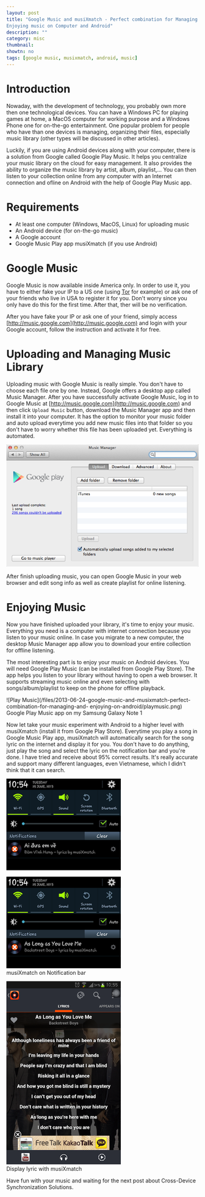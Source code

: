 ```yaml
---
layout: post
title: "Google Music and musiXmatch - Perfect combination for Managing and
Enjoying music on Computer and Android"
description: ""
category: misc
thumbnail: 
showtn: no
tags: [google music, musixmatch, android, music]
---
```



# Introduction

Nowaday, with the development of technology, you probably own more then one
technological devices. You can have a Windows PC for playing games at home, a
MacOS computer for working purpose and a Windows Phone one for on-the-go
entertainment. One popular problem for people who have than one devices is
managing, organizing their files, especially music library (other types will be
discussed in other articles).

Luckily, if you are using Android devices along with your computer, there is a
solution from Google called Google Play Music. It helps you centralize your
music library on the cloud for easy management. It also provides the ability to
organize the music library by artist, album, playlist,... You can then listen to
your collection online from any computer with an Internet connection and ofline
on Android with the help of Google Play Music app.

# Requirements

* At least one computer (Windows, MacOS, Linux) for uploading music
* An Android device (for on-the-go music)
* A Google account
* Google Music Play app musiXmatch (if you use Android)

<!-- more -->

# Google Music

Google Music is now available inside America only. In order to use it, you have
to either fake your IP to a US one (using [Tor](https://www.torproject.org/) for
example) or ask one of your friends who live in USA to
register it for you. Don't worry since you only have do this for the first time.
After that, ther will be no verification.

After you have fake your IP or ask one of your friend, simply access
[http://music.google.com](http://music.google.com) and login with your Google
account, follow the instruction and activate it for free.

# Uploading and Managing Music Library

Uploading music with Google Music is really simple. You don't have to choose
each file one by one. Instead, Google offers a desktop app called Music Manager.
After you have successfully activate Google Music, log in to Google Music at
[http://music.google.com](http://music.google.com) and then click `Upload Music`
button, download the Music Manager app and then install it into your computer.
It has the option to monitor your music folder and auto upload everytime you add
new music files into that folder so you don't have to worry whether this file
has been uploaded yet. Everything is automated.

![Music Manager](/files/2013-06-24-google-music-and-musixmatch-perfect-combination-for-managing-and-enjoying-on-android/musicmanager.png)

After finish uploading music, you can open Google Music in your web browser and
edit song info as well as create playlist for online listening.

# Enjoying Music

Now you have finished uploaded your library, it's time to enjoy your music.
Everything you need is a computer with internet connection because you listen to
your music online. In case you migrate to a new computer, the desktop Music
Manager app allow you to download your entire collection for offline listening.

The most interesting part is to enjoy your music on Android devices. You will
need Google Play Music (can be installed from Google Play Store). The app helps
you listen to your library without having to open a web browser. It supports
streaming music online and even selecting with songs/album/playlist to keep on
the phone for offline playback.

![Play Music](/files/2013-06-24-google-music-and-musixmatch-perfect-combination-for-managing-and-
enjoying-on-android/playmusic.png)  
Google Play Music app on my Samsung Galaxy Note 1

Now let take your music experiment with Android to a higher level with
musiXmatch (install it from Google Play Store). Everytime you play a song in
Google Music Play app, musiXmatch will automatically search for the song lyric
on the internet and display it for you. You don't have to do anything, just play
the song and select the lyric on the notification bar and you're done. I have
tried and receive about 95% correct results. It's really accurate and support
many different languages, even Vietnamese, which I didn't think that it can
search.

![musiXmatch](/files/2013-06-24-google-music-and-musixmatch-perfect-combination-for-managing-and-enjoying-on-android/aiduaemve.png)

![musiXmatch](/files/2013-06-24-google-music-and-musixmatch-perfect-combination-for-managing-and-enjoying-on-android/bsb.png)  
musiXmatch on Notification bar

![musiXmatch](/files/2013-06-24-google-music-and-musixmatch-perfect-combination-for-managing-and-enjoying-on-android/bsb2.png)  
Display lyric with musiXmatch

Have fun with your music and waiting for the next post about Cross-Device
Synchronization Solutions.
